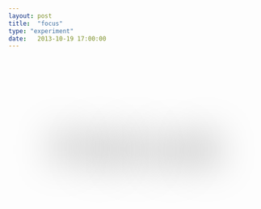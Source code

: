 ```yaml
---
layout: post
title:  "focus"
type: "experiment"
date:   2013-10-19 17:00:00
---
```


<style>
	.focus {
		padding:2em 0em;
		text-align: center;
		font-size: 5em;
	}

	.focus span {
		color: transparent;
		text-shadow: 0 0 75px rgb(0,0,0);
	}

</style>

<div class="focus">
<span>F</span>
<span>O</span>
<span>C</span>
<span>U</span>
<span>S</span>
</div>

<br/>

<script type="text/javascript">
$(function() {

	// get mouse position
	//http://snipplr.com/view/7406/jquery--get-mouse-position/
    var mouseX = 0;
    var mouseY = 0;
    $(window).mousemove( function(e) {
	    mouseX = e.pageX;
	    mouseY = e.pageY;
    });
    
	
	var $s = $('.focus span');
	
	var spanX = new Array( $s.length );
	var spanY = new Array( $s.length );

	$s.each(function(i) {
		var offset = $(this).offset();
		spanX[i] = offset.left + $(this).width()/2;
		spanY[i] = offset.top + $(this).height()/2;
	}); 	
	
	$('body').mousemove(function() {
		console.log('=============  new move  =============');
		$s.each(function(i) {
			var x = spanX[i] - mouseX;
			var y = spanY[i] - mouseY;
			var d = Math.round(Math.sqrt( x*x + y*y )) * .25;
			console.log(d);
			console.log($(this));
			$(this).css('textShadow', '0 0 '+d+'px rgb(0,0,0)');
		}); 
	});
	
});

	
</script>




